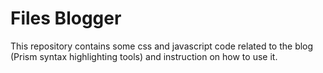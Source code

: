 # Files Blogger
This repository contains some css and javascript code related to the blog (Prism syntax highlighting tools)
and instruction on how to use it.
